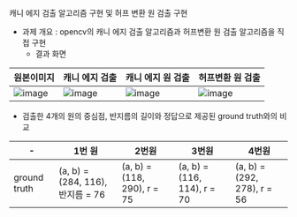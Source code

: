 캐니 에지 검출 알고리즘 구현 및 허프 변환 원 검출 구현

* 과제 개요 : opencv의 캐니 에지 검출 알고리즘과 허프변환 원 검출 알고리즘을 직접 구현
  * 결과 화면
    
원본이미지|캐니 에지 검출|캐니 에지 원 검출|허프변환 원 검출
--|---|--|--|
![image](https://github.com/shl0501/ComputerVision2024/assets/114389927/593b58a1-55db-4999-bd37-3224e04c4191)|![image](https://github.com/shl0501/ComputerVision2024/assets/114389927/171860a2-09a9-486f-9c5a-fb5954032d7a)|![image](https://github.com/shl0501/ComputerVision2024/assets/114389927/ba5e91bc-ab55-495e-ab96-74f8cae12dc5)|![image](https://github.com/shl0501/ComputerVision2024/assets/114389927/9d77782a-ec34-4de4-bd5b-63fb77e8aa95)|
    

  * 검출한 4개의 원의 중심점, 반지름의 길이와 정답으로 제공된 ground truth와의 비교

-|1번 원|2번원|3번원|4번원
--|--|--|--|--|
ground truth|(a, b) = (284, 116), 반지름 = 76|(a, b) = (118, 290), r = 75|(a, b) = (116, 114), r = 70|(a, b) = (292, 278), r = 56 |
 
